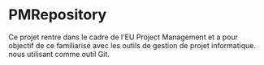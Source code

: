 # PMRepository
Ce projet rentre dans le cadre de l'EU Project Management et a pour objectif de ce familiarisé avec les outils de gestion de projet informatique. nous utilisant comme outil Git.
